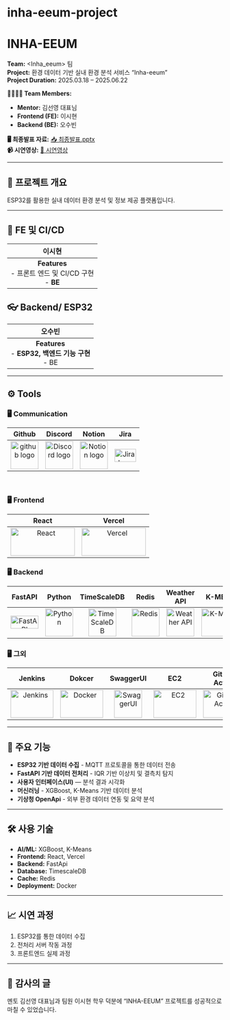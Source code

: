# inha-eeum-project

# INHA-EEUM

**Team:** &lt;Inha_eeum&gt; 팀  
**Project:** 환경 데이터 기반 실내 환경 분석 서비스 “Inha-eeum”  
**Project Duration:** 2025.03.18 – 2025.06.22  

**👨‍👩‍👧‍👦 Team Members:** 
- **Mentor:** 김선영 대표님  
- **Frontend (FE):** 이시현  
- **Backend (BE):** 오수빈  

**🖥️ 최종발표 자료:** [📥 최종발표.pptx](https://github.com/OhSuBin13/25-1-INHA_EEUM/blob/main/%5B1%5D%202025-1%ED%95%99%EA%B8%B0%20%EC%BA%A1%EC%8A%A4%ED%86%A4%EB%94%94%EC%9E%90%EC%9D%B8%20%EB%B0%9C%ED%91%9C_%EC%9D%B8%ED%95%98%EC%9D%B4%EC%9D%8C_%EC%A0%84%EC%B2%B4_%EC%88%98%EC%A0%95%EB%B3%B8_4.pptx)  
**📹 시연영상:** [📲 시연영상](https://www.youtube.com/watch?v=7N53MisEojM)

---

## 📌 프로젝트 개요  
ESP32를 활용한 실내 데이터 환경 분석 및 정보 제공 플랫폼입니다.

---
## 🧠 FE 및 CI/CD
| 이시현<br> |
| :----------------: | 
| **Features**<br/>- 프론트 엔드 및 CI/CD 구현 <br/>- **BE**

## 👓 Backend/ ESP32
| 오수빈<br> |
| :----------------: |
| **Features**<br/>- **ESP32, 백엔드 기능 구현** <br/>- BE|

---

## <span style=""> ⚙️ **Tools** </span>



### 🖥 **Communication** </span>

|                            Github                            |                           Discord                            |                            Notion                            |                            Jira                            |
| :----------------------------------------------------------: | :----------------------------------------------------------: | :----------------------------------------------------------: | :----------------------------------------------------------: |
| <img alt="github logo" src="https://techstack-generator.vercel.app/github-icon.svg" width="65" height="65"> | <img alt="Discord logo" src="https://assets-global.website-files.com/6257adef93867e50d84d30e2/62595384e89d1d54d704ece7_3437c10597c1526c3dbd98c737c2bcae.svg" height="65" width="65"> | <img alt="Notion logo" src="https://www.notion.so/cdn-cgi/image/format=auto,width=640,quality=100/front-static/shared/icons/notion-app-icon-3d.png" height="65" width="65"> |<img alt="Jira logo" src="https://encrypted-tbn0.gstatic.com/images?q=tbn:ANd9GcTodTA_uzjXXbVJxfatvmWfGMZoDFJWX_Kl-g&s" height="30" width="50"> |

<br/>



### 🖥 **Frontend**

| React | Vercel | 
| :----: | :--------: |
| <img alt="React" src="https://github.com/user-attachments/assets/5aa92a48-e0ea-4289-93dc-1bef74f9013b" height="65" width="150"> | <img alt="Vercel" src="https://github.com/user-attachments/assets/3c3783c0-c1ab-4e38-ba56-14d58f771f30" height="65" width="150"> |

### 🖥 **Backend**

| FastAPI | Python | TimeScaleDB | Redis | Weather API | K-MEANS | XGBoost | MQTT
| :----: | :--: | :---: | :-------------: | :-: | :------: | :---: | :----: |
| <img alt="FastAPI" src="https://github.com/user-attachments/assets/5bc64242-e0d3-4b1a-942f-dd5153147fc1" width="65" height="30" /> | <img alt="Python" src="https://github.com/user-attachments/assets/512b19c2-7f69-4089-b290-b041240cf13f" width="65" height="65" /> | <img alt="TimeScaleDB" src="https://github.com/user-attachments/assets/62b3ce11-525a-4e21-a980-c375ebee023a" width="65" height="65" /> | <img alt="Redis" src="https://github.com/user-attachments/assets/9fd25f4f-61c0-4002-a4d1-cb7330414ca5" width="65" height="65" /> | <img alt="Weather API" src="https://github.com/user-attachments/assets/3d1f9b58-a284-442d-8187-20f4175f699c" width="65" height="65" /> | <img alt="K-MEANS" src="https://github.com/user-attachments/assets/1c017e05-4953-4974-bdcf-60e8e9f9da01" width="100" height="65" /> | <img alt="XGBoost" src="https://github.com/user-attachments/assets/18c7db92-61ab-4faa-a7f4-b688c4562236" width="100" height="65" /> | <img alt="MQTT" src="https://github.com/user-attachments/assets/136dca6f-a72e-46c9-a623-6f6c340a0b9b" width="100" height="65" /> |

### 🖥 **그외**

| Jenkins | Dokcer | SwaggerUI | EC2 | GitHub Action | 
| :----: | :--: | :---: | :------------: | :-: | 
| <img alt="Jenkins" src="https://github.com/user-attachments/assets/d3ce9486-31cd-4fe2-86ea-3ef193fd52c2" width="100" height="65" /> | <img alt="Docker" src="https://github.com/user-attachments/assets/05c54b97-d410-49df-be89-ad693d2ac0ba" width="100" height="65" /> | <img alt="SwaggerUI" src="https://github.com/user-attachments/assets/b7fe5a33-9227-4459-9ed9-ce0227c2ff25" width="65" height="65" /> | <img alt="EC2" src="https://github.com/user-attachments/assets/ed316203-60cd-4635-891c-5bd459916be9" width="100" height="65" /> | <img alt="GitHub Action" src="https://github.com/user-attachments/assets/1b8323a4-767e-4b81-90a0-53e96a3ca783" width="100" height="65" /> |

---

## 🚀 주요 기능  
- **ESP32 기반 데이터 수집** - MQTT 프로토콜을 통한 데이터 전송
- **FastAPI 기반 데이터 전처리** - IQR 기반 이상치 및 결측치 탐지
- **사용자 인터페이스(UI)** — 분석 결과 시각화  
- **머신러닝** - XGBoost, K-Means 기반 데이터 분석
- **기상청 OpenApi** - 외부 환경 데이터 연동 및 요약 분석

---

## 🛠️ 사용 기술  
- **AI/ML:** XGBoost, K-Means  
- **Frontend:** React, Vercel   
- **Backend:** FastApi
- **Database:** TimescaleDB 
- **Cache:** Redis
- **Deployment:** Docker 

---

## 📈 시연 과정  
1. ESP32를 통한 데이터 수집
2. 전처리 서버 작동 과정    
3. 프론트엔드 실제 과정 

---
 
## 🙏 감사의 글  
멘토 김선영 대표님과 팀원 이시현 학우 덕분에 “INHA-EEUM” 프로젝트를 성공적으로 마칠 수 있었습니다.  
